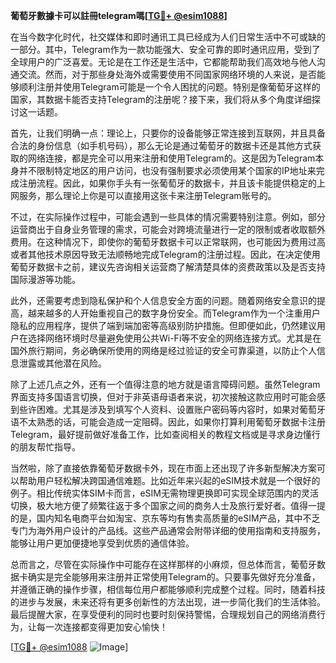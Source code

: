 **葡萄牙數據卡可以註冊telegram嗎[[TG💪+ @esim1088](https://t.me/s/esim1088)]**

在当今数字化时代，社交媒体和即时通讯工具已经成为人们日常生活中不可或缺的一部分。其中，Telegram作为一款功能强大、安全可靠的即时通讯应用，受到了全球用户的广泛喜爱。无论是在工作还是生活中，它都能帮助我们高效地与他人沟通交流。然而，对于那些身处海外或需要使用不同国家网络环境的人来说，是否能够顺利注册并使用Telegram可能是一个令人困扰的问题。特别是像葡萄牙这样的国家，其数据卡能否支持Telegram的注册呢？接下来，我们将从多个角度详细探讨这一话题。

首先，让我们明确一点：理论上，只要你的设备能够正常连接到互联网，并且具备合法的身份信息（如手机号码），那么无论是通过葡萄牙的数据卡还是其他方式获取的网络连接，都是完全可以用来注册和使用Telegram的。这是因为Telegram本身并不限制特定地区的用户访问，也没有强制要求必须使用某个国家的IP地址来完成注册流程。因此，如果你手头有一张葡萄牙的数据卡，并且该卡能提供稳定的上网服务，那么理论上你是可以直接用这张卡来注册Telegram账号的。

不过，在实际操作过程中，可能会遇到一些具体的情况需要特别注意。例如，部分运营商出于自身业务管理的需求，可能会对跨境流量进行一定的限制或者收取额外费用。在这种情况下，即使你的葡萄牙数据卡可以正常联网，也可能因为费用过高或者其他技术原因导致无法顺畅地完成Telegram的注册过程。因此，在决定使用葡萄牙数据卡之前，建议先咨询相关运营商了解清楚具体的资费政策以及是否支持国际漫游等功能。

此外，还需要考虑到隐私保护和个人信息安全方面的问题。随着网络安全意识的提高，越来越多的人开始重视自己的数字身份安全。而Telegram作为一个注重用户隐私的应用程序，提供了端到端加密等高级别防护措施。但即便如此，仍然建议用户在选择网络环境时尽量避免使用公共Wi-Fi等不安全的网络连接方式。尤其是在国外旅行期间，务必确保所使用的网络是经过验证的安全可靠渠道，以防止个人信息泄露或其他潜在风险。

除了上述几点之外，还有一个值得注意的地方就是语言障碍问题。虽然Telegram界面支持多国语言切换，但对于非英语母语者来说，初次接触这款应用时可能会感到些许困难。尤其是涉及到填写个人资料、设置账户密码等内容时，如果对葡萄牙语不太熟悉的话，可能会造成一定阻碍。因此，如果你打算利用葡萄牙数据卡注册Telegram，最好提前做好准备工作，比如查阅相关的教程文档或是寻求身边懂行的朋友帮忙指导。

当然啦，除了直接依靠葡萄牙数据卡外，现在市面上还出现了许多新型解决方案可以帮助用户轻松解决跨国通信难题。比如近年来兴起的eSIM技术就是一个很好的例子。相比传统实体SIM卡而言，eSIM无需物理更换即可实现全球范围内的灵活切换，极大地方便了频繁往返于多个国家之间的商务人士及旅行爱好者。值得一提的是，国内知名电商平台如淘宝、京东等均有售卖高质量的eSIM产品，其中不乏专门为海外用户设计的产品线。这些产品通常会附带详细的使用指南和支持服务，能够让用户更加便捷地享受到优质的通信体验。

总而言之，尽管在实际操作中可能存在这样那样的小麻烦，但总体而言，葡萄牙数据卡确实是完全能够用来注册并正常使用Telegram的。只要事先做好充分准备，并遵循正确的操作步骤，相信每位用户都能够顺利完成整个过程。同时，随着科技的进步与发展，未来还将有更多创新性的方法出现，进一步简化我们的生活体验。最后提醒大家，在享受便利的同时也要时刻保持警惕，合理规划自己的网络消费行为，让每一次连接都变得更加安心愉快！

[[TG💪+ @esim1088](https://t.me/s/esim1088) ![Image](https://i.postimg.cc/4NQfJmqS/Snipaste-2025-05-13-00-14-12.png)]